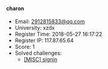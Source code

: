 #### charon  

* Email: 2912815833@qq.com  
* University: xzdx  
* Register Time: 2018-05-27 16:17:22  
* Register IP: 117.87.65.64  
* Score: 1  
* Solved challenges: 
  * [[MISC] signin](https://github.com/SniperOJ/Challenges/blob/master/web/signin.json)  

